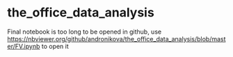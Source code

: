# the_office_data_analysis



Final notebook is too long to be opened in github, use https://nbviewer.org/github/andronikova/the_office_data_analysis/blob/master/FV.ipynb  to open it
